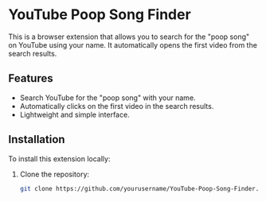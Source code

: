 # YouTube Poop Song Finder

This is a browser extension that allows you to search for the "poop song" on YouTube using your name. It automatically opens the first video from the search results.

## Features

- Search YouTube for the "poop song" with your name.
- Automatically clicks on the first video in the search results.
- Lightweight and simple interface.

## Installation

To install this extension locally:

1. Clone the repository:
   ```bash
   git clone https://github.com/yourusername/YouTube-Poop-Song-Finder.git
